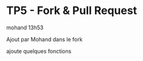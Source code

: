 ﻿# TP5 - Fork & Pull Request
mohand 13h53

Ajout par Mohand dans le fork



ajoute quelques fonctions 
